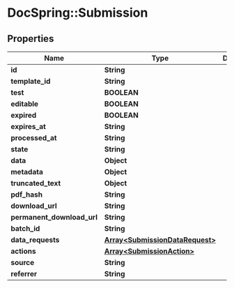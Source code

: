 # DocSpring::Submission

## Properties
Name | Type | Description | Notes
------------ | ------------- | ------------- | -------------
**id** | **String** |  | 
**template_id** | **String** |  | [optional] 
**test** | **BOOLEAN** |  | 
**editable** | **BOOLEAN** |  | [optional] 
**expired** | **BOOLEAN** |  | 
**expires_at** | **String** |  | [optional] 
**processed_at** | **String** |  | [optional] 
**state** | **String** |  | 
**data** | **Object** |  | [optional] 
**metadata** | **Object** |  | [optional] 
**truncated_text** | **Object** |  | [optional] 
**pdf_hash** | **String** |  | [optional] 
**download_url** | **String** |  | [optional] 
**permanent_download_url** | **String** |  | [optional] 
**batch_id** | **String** |  | [optional] 
**data_requests** | [**Array&lt;SubmissionDataRequest&gt;**](SubmissionDataRequest.md) |  | [optional] 
**actions** | [**Array&lt;SubmissionAction&gt;**](SubmissionAction.md) |  | [optional] 
**source** | **String** |  | [optional] 
**referrer** | **String** |  | [optional] 


